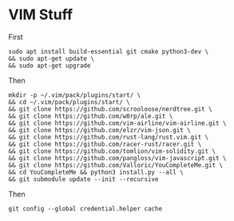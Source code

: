 # VIM Stuff

First 

    sudo apt install build-essential git cmake python3-dev \
    && sudo apt-get update \
    && sudo apt-get upgrade

Then

    mkdir -p ~/.vim/pack/plugins/start/ \
    && cd ~/.vim/pack/plugins/start/ \
    && git clone https://github.com/scrooloose/nerdtree.git \
    && git clone https://github.com/w0rp/ale.git \
    && git clone https://github.com/vim-airline/vim-airline.git \
    && git clone https://github.com/elzr/vim-json.git \
    && git clone https://github.com/rust-lang/rust.vim.git \
    && git clone https://github.com/racer-rust/racer.git \
    && git clone https://github.com/tomlion/vim-solidity.git \
    && git clone https://github.com/pangloss/vim-javascript.git \
    && git clone https://github.com/Valloric/YouCompleteMe.git \
    && cd YouCompleteMe && python3 install.py --all \
    && git submodule update --init --recursive

Then 

    git config --global credential.helper cache
